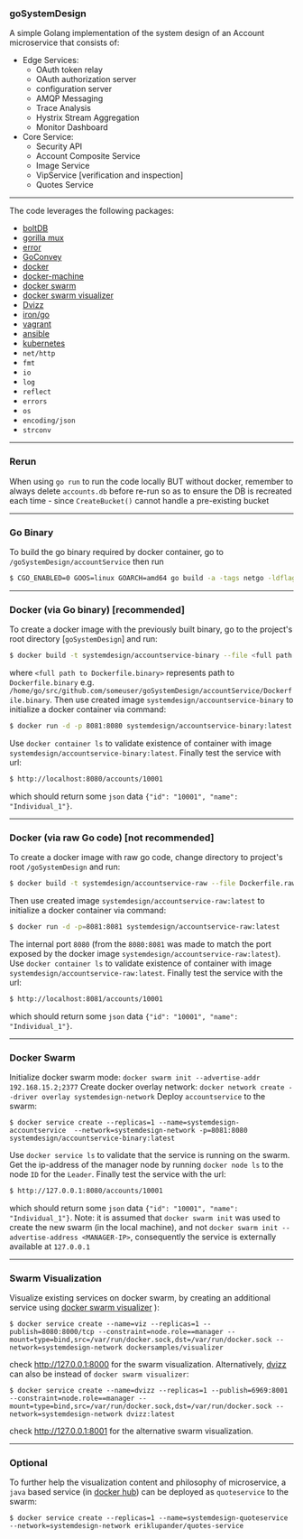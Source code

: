 ### goSystemDesign

A simple Golang implementation of the system design of an Account microservice that consists of:

* Edge Services:
  - OAuth token relay
  - OAuth authorization server
  - configuration server
  - AMQP Messaging
  - Trace Analysis
  - Hystrix Stream Aggregation
  - Monitor Dashboard
* Core Service:
  - Security API
  - Account Composite Service
  - Image Service
  - VipService [verification and inspection]
  - Quotes Service

***

The code leverages the following packages:

* [boltDB](github.com/etcd-io/bbolt")
* [gorilla mux](github.com/gorilla/mux)
* [error](github.com/pkg/errors)
* [GoConvey](http://goconvey.co)
* [docker](https://www.docker.com)
* [docker-machine](https://docs.docker.com/machine/install-machine/)
* [docker swarm](https://docs.docker.com/engine/swarm/)
* [docker swarm visualizer](https://github.com/dockersamples/docker-swarm-visualizer)
* [Dvizz](https://github.com/eriklupander/dvizz)
* [iron/go](https://hub.docker.com/r/iron/go)
* [vagrant](https://www.vagrantup.com/)
* [ansible](https://www.ansible.com/community)
* [kubernetes](https://kubernetes.io/)
* `net/http`
* `fmt`
* `io`
* `log`
* `reflect`
* `errors`
* `os`
* `encoding/json`
* `strconv`

***

### Rerun
When using `go run` to run the code locally BUT without docker, remember to always delete `accounts.db` before re-run so as to ensure the DB is recreated each time - since `CreateBucket()` cannot handle a pre-existing bucket

*** 

### Go Binary
To build the go binary required by docker container, go to `/goSystemDesign/accountService` then run
```bash
$ CGO_ENABLED=0 GOOS=linux GOARCH=amd64 go build -a -tags netgo -ldflags '-w' -o accountservice-linux-amd64
```

***

### Docker (via Go binary) [recommended]

To create a docker image with the previously built binary, go to the project's root directory [`goSystemDesign`] and run:
```bash
$ docker build -t systemdesign/accountservice-binary --file <full path to Dockerfile.binary> accountService/
``` 
where `<full path to Dockerfile.binary>` represents path to `Dockerfile.binary` e.g. `/home/go/src/github.com/someuser/goSystemDesign/accountService/Dockerfile.binary`. Then use created image `systemdesign/accountservice-binary` to initialize a docker container via command:
```bash
$ docker run -d -p 8081:8080 systemdesign/accountservice-binary:latest
```
Use `docker container ls` to validate existence of container with image `systemdesign/accountservice-binary:latest`. Finally test the service with url:
```bash
$ http://localhost:8080/accounts/10001
```
which should return some `json` data `{"id": "10001", "name": "Individual_1"}`.

***

### Docker (via raw Go code) [not recommended]

To create a docker image with raw go code, change directory to project's root `/goSystemDesign` and run:
```bash
$ docker build -t systemdesign/accountservice-raw --file Dockerfile.raw .
```
Then use created image `systemdesign/accountservice-raw:latest` to initialize a docker container via command:
```bash
$ docker run -d -p=8081:8081 systemdesign/accountservice-raw:latest
```
The internal port `8080` (from the `8080:8081` was made to match the port exposed by the docker image `systemdesign/accountservice-raw:latest`). Use `docker container ls` to validate existence of container with image `systemdesign/accountservice-raw:latest`. Finally test the service with the url:
```bash
$ http://localhost:8081/accounts/10001
```
which should return some `json` data `{"id": "10001", "name": "Individual_1"}`.

***

### Docker Swarm

Initialize docker swarm mode: `docker swarm init --advertise-addr 192.168.15.2;2377`
Create docker overlay network: `docker network create --driver overlay systemdesign-network`
Deploy `accountservice` to the swarm: 
```
$ docker service create --replicas=1 --name=systemdesign-accountservice  --network=systemdesign-network -p=8081:8080 systemdesign/accountservice-binary:latest
```
Use `docker service ls` to validate that the service is running on the swarm. Get the ip-address of the manager node by running `docker node ls` to the node `ID` for the `Leader`. Finally test the service with the url:
```bash
$ http://127.0.0.1:8080/accounts/10001
```
which should return some `json` data `{"id": "10001", "name": "Individual_1"}`. Note: it is assumed that `docker swarm init` was used to create the new swarm (in the local machine), and not `docker swarm init --advertise-address <MANAGER-IP>`, consequently the service is externally available at `127.0.0.1`

***

### Swarm Visualization

Visualize existing services on docker swarm, by creating an additional service using [docker swarm visualizer](https://github.com/dockersamples/docker-swarm-visualizer) ):
```
$ docker service create --name=viz --replicas=1 --publish=8080:8000/tcp --constraint=node.role==manager --mount=type=bind,src=/var/run/docker.sock,dst=/var/run/docker.sock --network=systemdesign-network dockersamples/visualizer
```
check http://127.0.0.1:8000 for the swarm visualization. Alternatively, [dvizz](https://github.com/eriklupander/dvizz) can also be instead of `docker swarm visualizer`:
```
$ docker service create --name=dvizz --replicas=1 --publish=6969:8001 --constraint=node.role==manager --mount=type=bind,src=/var/run/docker.sock,dst=/var/run/docker.sock --network=systemdesign-network dvizz:latest
```
check http://127.0.0.1:8001 for the alternative swarm visualization.

***

### Optional

To further help the visualization content and philosophy of microservice, a `java` based service (in [docker hub](https://hub.docker.com/r/eriklupander/quotes-service/)) can be deployed as `quoteservice` to the swarm:
```
$ docker service create --replicas=1 --name=systemdesign-quoteservice  --network=systemdesign-network eriklupander/quotes-service
```
